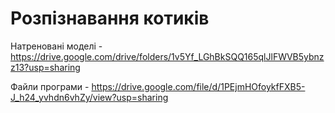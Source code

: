# Розпізнавання котиків

Натреновані моделі - https://drive.google.com/drive/folders/1v5Yf_LGhBkSQQ165qlJlFWVB5ybnzz13?usp=sharing

Файли програми - https://drive.google.com/file/d/1PEjmHOfoykfFXB5-J_h24_yvhdn6vhZy/view?usp=sharing
